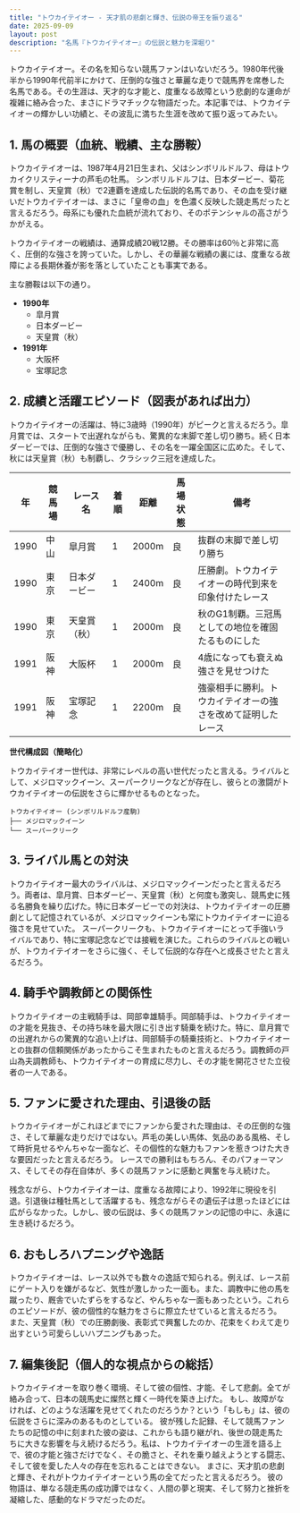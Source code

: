 ```yaml
---
title: "トウカイテイオー - 天才肌の悲劇と輝き、伝説の帝王を振り返る"
date: 2025-09-09
layout: post
description: "名馬『トウカイテイオー』の伝説と魅力を深堀り"
---
```


トウカイテイオー。その名を知らない競馬ファンはいないだろう。1980年代後半から1990年代前半にかけて、圧倒的な強さと華麗な走りで競馬界を席巻した名馬である。その生涯は、天才的な才能と、度重なる故障という悲劇的な運命が複雑に絡み合った、まさにドラマチックな物語だった。本記事では、トウカイテイオーの輝かしい功績と、その波乱に満ちた生涯を改めて振り返ってみたい。


## 1. 馬の概要（血統、戦績、主な勝鞍）

トウカイテイオーは、1987年4月21日生まれ、父はシンボリルドルフ、母はトウカイクリスティーナの芦毛の牡馬。  シンボリルドルフは、日本ダービー、菊花賞を制し、天皇賞（秋）で2連覇を達成した伝説的名馬であり、その血を受け継いだトウカイテイオーは、まさに「皇帝の血」を色濃く反映した競走馬だったと言えるだろう。母系にも優れた血統が流れており、そのポテンシャルの高さがうかがえる。

トウカイテイオーの戦績は、通算成績20戦12勝。その勝率は60％と非常に高く、圧倒的な強さを誇っていた。しかし、その華麗な戦績の裏には、度重なる故障による長期休養が影を落としていたことも事実である。

主な勝鞍は以下の通り。

* **1990年**
    * 皐月賞
    * 日本ダービー
    * 天皇賞（秋）
* **1991年**
    * 大阪杯
    * 宝塚記念


## 2. 成績と活躍エピソード（図表があれば出力）

トウカイテイオーの活躍は、特に3歳時（1990年）がピークと言えるだろう。皐月賞では、スタートで出遅れながらも、驚異的な末脚で差し切り勝ち。続く日本ダービーでは、圧倒的な強さで優勝し、その名を一躍全国区に広めた。そして、秋には天皇賞（秋）も制覇し、クラシック三冠を達成した。

| 年 | 競馬場 | レース名      | 着順 | 距離 | 馬場状態 | 備考                                                                  |
|---|-------|-------------|-----|-----|---------|-----------------------------------------------------------------------|
| 1990 | 中山   | 皐月賞        | 1   | 2000m| 良       | 抜群の末脚で差し切り勝ち                                                 |
| 1990 | 東京   | 日本ダービー    | 1   | 2400m| 良       | 圧勝劇。トウカイテイオーの時代到来を印象付けたレース                      |
| 1990 | 東京   | 天皇賞（秋）   | 1   | 2000m| 良       | 秋のG1制覇。三冠馬としての地位を確固たるものにした                        |
| 1991 | 阪神   | 大阪杯        | 1   | 2000m| 良       | 4歳になっても衰えぬ強さを見せつけた                                     |
| 1991 | 阪神   | 宝塚記念      | 1   | 2200m| 良       | 強豪相手に勝利。トウカイテイオーの強さを改めて証明したレース             |


**世代構成図（簡略化）**

トウカイテイオー世代は、非常にレベルの高い世代だったと言える。ライバルとして、メジロマックイーン、スーパークリークなどが存在し、彼らとの激闘がトウカイテイオーの伝説をさらに輝かせるものとなった。

```
トウカイテイオー (シンボリルドルフ産駒)
├── メジロマックイーン
└── スーパークリーク
```



## 3. ライバル馬との対決

トウカイテイオー最大のライバルは、メジロマックイーンだったと言えるだろう。両者は、皐月賞、日本ダービー、天皇賞（秋）と何度も激突し、競馬史に残る名勝負を繰り広げた。特に日本ダービーでの対決は、トウカイテイオーの圧勝劇として記憶されているが、メジロマックイーンも常にトウカイテイオーに迫る強さを見せていた。  スーパークリークも、トウカイテイオーにとって手強いライバルであり、特に宝塚記念などでは接戦を演じた。これらのライバルとの戦いが、トウカイテイオーをさらに強く、そして伝説的な存在へと成長させたと言えるだろう。


## 4. 騎手や調教師との関係性

トウカイテイオーの主戦騎手は、岡部幸雄騎手。岡部騎手は、トウカイテイオーの才能を見抜き、その持ち味を最大限に引き出す騎乗を続けた。特に、皐月賞での出遅れからの驚異的な追い上げは、岡部騎手の騎乗技術と、トウカイテイオーとの抜群の信頼関係があったからこそ生まれたものと言えるだろう。調教師の戸山為夫調教師も、トウカイテイオーの育成に尽力し、その才能を開花させた立役者の一人である。


## 5. ファンに愛された理由、引退後の話

トウカイテイオーがこれほどまでにファンから愛された理由は、その圧倒的な強さ、そして華麗な走りだけではない。芦毛の美しい馬体、気品のある風格、そして時折見せるやんちゃな一面など、その個性的な魅力もファンを惹きつけた大きな要因だったと言えるだろう。  レースでの勝利はもちろん、そのパフォーマンス、そしてその存在自体が、多くの競馬ファンに感動と興奮を与え続けた。

残念ながら、トウカイテイオーは、度重なる故障により、1992年に現役を引退。引退後は種牡馬として活躍するも、残念ながらその遺伝子は思ったほどには広がらなかった。しかし、彼の伝説は、多くの競馬ファンの記憶の中に、永遠に生き続けるだろう。


## 6. おもしろハプニングや逸話

トウカイテイオーは、レース以外でも数々の逸話で知られる。例えば、レース前にゲート入りを嫌がるなど、気性が激しかった一面も。また、調教中に他の馬を蹴ったり、厩舎でいたずらをするなど、やんちゃな一面もあったという。これらのエピソードが、彼の個性的な魅力をさらに際立たせていると言えるだろう。  また、天皇賞（秋）での圧勝劇後、表彰式で興奮したのか、花束をくわえて走り出すという可愛らしいハプニングもあった。


## 7. 編集後記（個人的な視点からの総括）

トウカイテイオーを取り巻く環境、そして彼の個性、才能、そして悲劇。全てが絡み合って、日本の競馬史に燦然と輝く一時代を築き上げた。  もし、故障がなければ、どのような活躍を見せてくれたのだろうか？という「もしも」は、彼の伝説をさらに深みのあるものとしている。  彼が残した記録、そして競馬ファンたちの記憶の中に刻まれた彼の姿は、これからも語り継がれ、後世の競走馬たちに大きな影響を与え続けるだろう。私は、トウカイテイオーの生涯を語る上で、彼の才能と強さだけでなく、その脆さと、それを乗り越えようとする闘志、そして彼を愛した人々の存在を忘れることはできない。  まさに、天才肌の悲劇と輝き、それがトウカイテイオーという馬の全てだったと言えるだろう。  彼の物語は、単なる競走馬の成功譚ではなく、人間の夢と現実、そして努力と挫折を凝縮した、感動的なドラマだったのだ。
